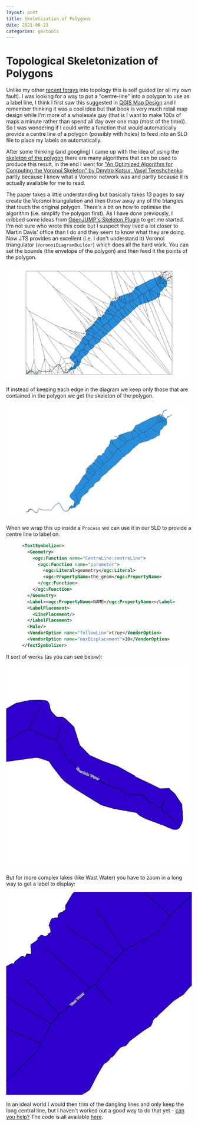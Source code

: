 ```yaml
---
layout: post
title: Skeletization of Polygons
date: 2021-08-23
categories: geotools
---
```


# Topological Skeletonization of Polygons 

Unlike my other [recent forays](/geotools/2021/08/23/Topological-Adventures.html) into topology this is self guided (or all my own fault). I was looking for a way to put a "centre-line" into a polygon to use as a label line, I think I first saw this suggested in [QGIS Map Design](https://locatepress.com/qmd2) and I remember thinking it was a cool idea but that book is very much retail map design while I'm more of a wholesale guy (that is I want to make 100s of maps a minute rather than spend all day over one map (most of the time)). So I was wondering if I could write a function that would automatically provide a centre line of a polygon (possibly with holes) to feed into an SLD file to place my labels on automatically. 

After some thinking (and googling) I came up with the idea of using the [skeleton of the polygon](https://en.wikipedia.org/wiki/Topological_skeleton) there are many algorithms that can be used to produce this result, in the end I went for ["An Optimized Algorithm for Computing the Voronoi Skeleton" by Dmytro Kotsur, Vasyl Tereshchenko](https://www.computingonline.net/files/journals/1/archieve/IJC_2020_19_4_03.pdf) partly because I knew what a Voronoi network was and partly because it is actually available for me to read. 


The paper takes a little understanding but basically takes 13 pages to say create the Voronoi triangulation and then throw away any of the triangles that touch the original polygon. There's a bit on how to optimise the algorithm (i.e. simplify the polygon first). 
As I have done previously, I cribbed some ideas from [OpenJUMP's Skeleton Plugin](https://github.com/openjump-gis/graph-toolbox-extension/blob/main/src/main/java/fr/michaelm/jump/plugin/graph/SkeletonPlugIn.java) to get me started. I'm not sure who wrote this code but I suspect they lived a lot closer to Martin Davis' office than I do and they seem to know what they are doing. 
Now JTS provides an excellent (i.e. I don't understand it) Voronoi triangulator (`VoronoiDiagramBuilder`) which does all the hard work. You can set the bounds (the envelope of the polygon) and then feed it the points of the polygon.

![Voronoi Diagram of Ullswater](/images/voronoi.png "Voronoi Diagram of Ullswater")

If instead of keeping each edge in the diagram we keep only those that are contained in the polygon we get the skeleton of the polygon.

![Skeleton of Ullswater](/images/centreline.png "Skeleton of Ullswater")


When we wrap this up inside a `Process` we can use it in our SLD to provide a centre line to label on.

```xml
      <TextSymbolizer>
        <Geometry>
          <ogc:Function name="CentreLine:centreLine">
            <ogc:Function name="parameter">
              <ogc:Literal>geometry</ogc:Literal>
              <ogc:PropertyName>the_geom</ogc:PropertyName>
            </ogc:Function>
          </ogc:Function>
        </Geometry>
        <Label><ogc:PropertyName>NAME</ogc:PropertyName></Label>
        <LabelPlacement>
          <LinePlacement/>
        </LabelPlacement>
        <Halo/>
        <VendorOption name="followLine">true</VendorOption>
        <VendorOption name="maxDisplacement">10</VendorOption>
      </TextSymbolizer>
```

It sort of works (as you can see below):

![Ennerdale Water](/images/ennerdale.png "Ennerdale Water")

But for more complex lakes (like Wast Water) you have to zoom in a long way to get a label to display:

![Wast Water](/images/wastwater.png "Wast Water")

In an ideal world I would then trim of the dangling lines and only keep the long central line, but I haven't worked out a good way to do that yet - [can you help?](https://gis.stackexchange.com/q/409483/79) The code is all available [here](https://gitlab.com/-/snippets/2166025).
